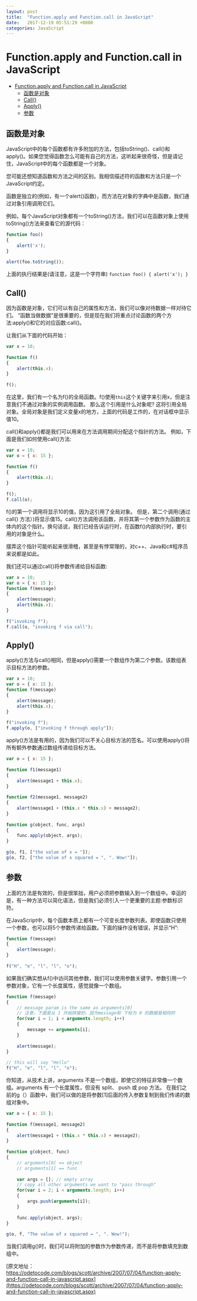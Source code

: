 ```yaml
---
layout: post
title:  "Function.apply and Function.call in JavaScript"
date:   2017-12-19 05:51:29 +0800
categories: JavaScript
---
```

# Function.apply and Function.call in JavaScript
<!-- TOC -->

- [Function.apply and Function.call in JavaScript](#functionapply-and-functioncall-in-javascript)
    - [函数是对象](#%E5%87%BD%E6%95%B0%E6%98%AF%E5%AF%B9%E8%B1%A1)
    - [Call()](#call)
    - [Apply()](#apply)
    - [参数](#%E5%8F%82%E6%95%B0)

<!-- /TOC -->
## 函数是对象
JavaScript中的每个函数都有许多附加的方法，包括toString()、call()和apply()。如果您觉得函数怎么可能有自己的方法，这听起来很奇怪，但是请记住，JavaScript中的每个函数都是一个对象。

您可能还想知道函数和方法之间的区别。我相信描述符的函数和方法只是一个JavaScript约定。

函数是独立的(例如，有一个alert()函数)，而方法在对象的字典中是函数，我们通过对象引用调用它们。

例如，每个JavaScript对象都有一个toString()方法，我们可以在函数对象上使用toString()方法来查看它的源代码：
```Javascript
function foo()
{
    alert('x');
}
 
alert(foo.toString());
```

上面的执行结果是(请注意，这是一个字符串)
`function foo()
{
    alert('x');
}`

## Call()
因为函数是对象，它们可以有自己的属性和方法，我们可以像对待数据一样对待它们。
“函数当做数据”是很重要的，但是现在我们将重点讨论函数的两个方法:apply()和它的对应函数:call()。

让我们从下面的代码开始：
```JavaScript
var x = 10;
 
function f()
{
    alert(this.x);
}
 
f();
```

在这里，我们有一个名为f()的全局函数。f()使用`this`这个关键字来引用x，但是注意我们不通过对象的实例调用函数。
那么这个引用是什么对象呢? 这将引用全局对象。全局对象是我们定义变量x的地方，上面的代码是工作的，在对话框中显示值10。

call()和apply()都是我们可以用来在方法调用期间分配这个指针的方法。
例如，下面是我们如何使用call()方法:
```JavaScript
var x = 10;
var o = { x: 15 };
 
function f()
{
    alert(this.x);
}
 
f();
f.call(o);
```

f()的第一个调用将显示10的值，因为这引用了全局对象。
但是，第二个调用(通过 call() 方法）)将显示值15。call()方法调用该函数，并将其第一个参数作为函数的主体内的这个指针。换句话说，我们已经告诉运行时，在函数f()内部执行时，要引用的对象是什么。

摆弄这个指针可能听起来很滑稽，甚至是有悖常理的，对c++、Java和c#程序员来说都是如此。

我们还可以通过call()将参数传递给目标函数:
```Javascript
var x = 10;
var o = { x: 15 };
function f(message)
{
    alert(message);
    alert(this.x);
}
 
f("invoking f");
f.call(o, "invoking f via call");
```

## Apply()
apply()方法与call()相同，但是apply()需要一个数组作为第二个参数。该数组表示目标方法的参数。
```JavaScript
var x = 10;
var o = { x: 15 };
function f(message)
{
    alert(message);
    alert(this.x);
}
 
f("invoking f");
f.apply(o, ["invoking f through apply"]);
```

apply()方法是有用的，因为我们可以不关心目标方法的签名。可以使用apply()将所有额外参数通过数组传递给目标方法。

```Javascript
var o = { x: 15 };
 
function f1(message1)
{
    alert(message1 + this.x);
}
 
function f2(message1, message2)
{
    alert(message1 + (this.x * this.x) + message2);
}
 
function g(object, func, args)
{
    func.apply(object, args);
}
 
g(o, f1, ["the value of x = "]);
g(o, f2, ["the value of x squared = ", ". Wow!"]);
```

## 参数
上面的方法是有效的，但是很笨拙，用户必须把参数输入到一个数组中。幸运的是，有一种方法可以简化语法，但是我们必须引入一个更重要的主题:参数标识符。

在JavaScript中，每个函数本质上都有一个可变长度参数列表。即使函数只使用一个参数，也可以将5个参数传递给函数。下面的操作没有错误，并显示“H”:

```JavaScript
function f(message)
{
    alert(message);
}
 
f("H", "e", "l", "l", "o");
```

如果我们确实想从f()中访问其他参数，我们可以使用参数关键字。参数引用一个参数对象，它有一个长度属性，感觉就像一个数组。
```JavaScript
function f(message)
{
    // message param is the same as arguments[0]    
    // 注意，下面是从 1 开始拼接的，因为message和 下标为 0 的数据是相同的
    for(var i = 1; i < arguments.length; i++)
    {
        message += arguments[i];
    }
     
    alert(message); 
}
 
// this will say "Hello"
f("H", "e", "l", "l", "o");
```

你知道，从技术上讲，arguments 不是一个数组，即使它的特征非常像一个数组。arguments 有一个长度属性，但没有 split、 push 或 pop 方法。
在我们之前的g（）函数中，我们可以做的是将参数[1]后面的传入参数复制到我们传递的数组对象中。

```Javascript
var o = { x: 15 };
 
function f(message1, message2)
{
    alert(message1 + (this.x * this.x) + message2);
}
 
function g(object, func)
{           
    // arguments[0] == object
    // arguments[1] == func
    
    var args = []; // empty array
    // copy all other arguments we want to "pass through" 
    for(var i = 2; i < arguments.length; i++)
    {
        args.push(arguments[i]);
    }
 
    func.apply(object, args);
}
 
g(o, f, "The value of x squared = ", ". Wow!");
```

当我们调用g()时，我们可以将附加的参数作为参数传递，而不是将参数填充到数组中。 

[原文地址：https://odetocode.com/blogs/scott/archive/2007/07/04/function-apply-and-function-call-in-javascript.aspx](https://odetocode.com/blogs/scott/archive/2007/07/04/function-apply-and-function-call-in-javascript.aspx)